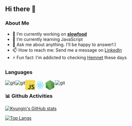 ## Hi there 👋

### About Me
- 🔭 I’m currently working on **[slowfood](https://github.com/KyunginNa/slowfood_client_team2_october2020)**
- 🌱 I’m currently learning JavaScript
- 💬 Ask me about anything. I'll be happy to answer!:)
- 📫 How to reach me: Send me a message on [LinkedIn](https://www.linkedin.com/in/kyungin/)
- ⚡ Fun fact: I'm addicted to checking [Hemnet](https://www.hemnet.se/) these days

### Languages
<a href="https://www.ruby-lang.org/" target="_blank"> <img src="https://www.vectorlogo.zone/logos/ruby-lang/ruby-lang-icon.svg" align="left" alt="git" height='32px'/> </a>
<a href="https://rubyonrails.org/" target="_blank"> <img src="https://rubyonrails.org/images/rails-logo.svg" align="left" alt="git" height='32px'/> </a>
<a href="https://developer.mozilla.org/en-US/docs/Web/JavaScript" target="_blank"> <img align="left" alt="JavaScript" height ="32px"  src="https://raw.githubusercontent.com/github/explore/80688e429a7d4ef2fca1e82350fe8e3517d3494d/topics/javascript/javascript.png"> </a>
<a href="https://reactjs.org/" target="_blank"> <img align="left" alt="React" height ="32px" src="https://raw.githubusercontent.com/github/explore/80688e429a7d4ef2fca1e82350fe8e3517d3494d/topics/react/react.png"></a>
<a href="https://nodejs.org" target="_blank"><img align="left" alt="Node.js" height ="32px" src="https://raw.githubusercontent.com/github/explore/80688e429a7d4ef2fca1e82350fe8e3517d3494d/topics/nodejs/nodejs.png"></a>
<a href="https://git-scm.com/" target="_blank"> <img src="https://www.vectorlogo.zone/logos/git-scm/git-scm-icon.svg" align="left" alt="git" height='32px'/> </a>

<br />

### 📊 Github Activities
[![Kyungin's GitHub stats](https://github-readme-stats.vercel.app/api?username=KyunginNa&count_private=true&show_icons=true&theme=vue)](https://github.com/anuraghazra/github-readme-stats)

[![Top Langs](https://github-readme-stats.vercel.app/api/top-langs/?username=KyunginNa&layout=compact)](https://github.com/anuraghazra/github-readme-stats)
